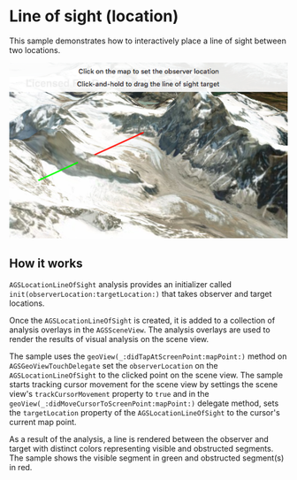 # Line of sight (location)

This sample demonstrates how to interactively place a line of sight between two locations.

![](image1.png)

## How it works

`AGSLocationLineOfSight` analysis provides an initializer called `init(observerLocation:targetLocation:)` that takes observer and target locations.

Once the `AGSLocationLineOfSight` is created, it is added to a collection of analysis overlays in the `AGSSceneView`. The analysis overlays are used to render the results of visual analysis on the scene view.

The sample uses the `geoView(_:didTapAtScreenPoint:mapPoint:)` method on `AGSGeoViewTouchDelegate` set the `observerLocation` on the `AGSLocationLineOfSight` to the clicked point on the scene view. The sample starts tracking cursor movement for the scene view by settings the scene view's `trackCursorMovement` property to `true` and in the `geoView(_:didMoveCursorToScreenPoint:mapPoint:)` delegate method, sets the `targetLocation` property of the `AGSLocationLineOfSight` to the cursor's current map point.

As a result of the analysis, a line is rendered between the observer and target with distinct colors representing visible and obstructed segments. The sample shows the visible segment in green and obstructed segment(s) in red.
